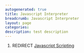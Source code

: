 ```yaml
---
autogenerated: true
title: Javascript Interpreter
breadcrumb: Javascript Interpreter
layout: page
categories: 
description: test description
---
```


1.  REDIRECT [Javascript Scripting](Javascript_Scripting )
